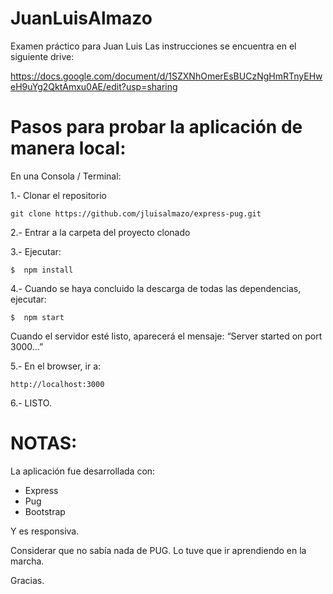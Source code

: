 # JuanLuisAlmazo
Examen práctico para Juan Luis
Las instrucciones se encuentra en el siguiente drive:

https://docs.google.com/document/d/1SZXNhOmerEsBUCzNgHmRTnyEHweH9uYg2QktAmxu0AE/edit?usp=sharing



# Pasos para probar la aplicación de manera local:

En una Consola / Terminal:

1.- Clonar el repositorio

    git clone https://github.com/jluisalmazo/express-pug.git

2.- Entrar a la carpeta del proyecto clonado

3.- Ejecutar:

    $  npm install

4.- Cuando se haya concluido la descarga de todas las dependencias, ejecutar:

    $  npm start

Cuando el servidor esté listo, aparecerá el mensaje: “Server started on port 3000…”

5.- En el browser, ir a:

    http://localhost:3000

6.- LISTO.



# NOTAS:

La aplicación fue desarrollada con:

* Express
* Pug
* Bootstrap

Y es responsiva.

Considerar que no sabía nada de PUG. Lo tuve que ir aprendiendo en la marcha.

Gracias.